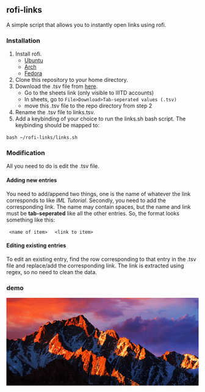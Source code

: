 ## rofi-links
A simple script that allows you to instantly open links using rofi.

### Installation
1. Install rofi. 
   * [Ubuntu](https://www.howtoinstall.me/ubuntu/18-04/rofi/)
   * [Arch](https://wiki.archlinux.org/index.php/Rofi#Installation) 
   * [Fedora](https://copr.fedorainfracloud.org/coprs/fusion809/Rofi/)
2. Clone this repository to your home directory.
3. Download the .tsv file from [here](https://docs.google.com/spreadsheets/d/1_IOixsuyqL90xsCE4b1FZG8VB7cVlzQAKlBJ43-tEwQ/edit?usp=sharing).
    * Go to the sheets link (only visible to IIITD accounts)
    * In sheets, go to ``File>Download>Tab-seperated values (.tsv)`` 
    * move this .tsv file to the repo directory from step 2 
4. Rename the .tsv file to links.tsv.
5. Add a keybinding of your choice to run the links.sh bash script.
 The keybinding should be mapped to:
 
 
``bash ~/rofi-links/links.sh``


### Modification
All you need to do is edit the .tsv file.
#### Adding new entries
You need to add/append two things, one is the name of whatever the link corresponds to like *IML Tutorial*.
Secondly, you need to add the corresponding link.
The name may contain spaces, but the name and link must be **tab-seperated** like all the other entries.
So, the format looks something like this:

`` <name of item>`` &nbsp;&nbsp;&nbsp; ``<link to item>``

#### Editing existing entries
To edit an existing entry, find the row corresponding to that entry in the .tsv file and replace/add the corresponding link.
The link is extracted using regex, so no need to clean the data.

### demo
![demonstration](demo.gif)